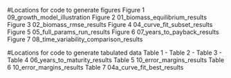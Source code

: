 #Locations for code to generate figures
Figure 1	09_growth_model_illustration
Figure 2	01_biomass_equilibrium_results
Figure 3	02_biomass_rmse_results
Figure 4	04_curve_fit_subset_results
Figure 5	05_full_params_run_results
Figure 6	07_years_to_payback_results
Figure 7	08_time_variability_comparison_results
 
#Locations for code to generate tabulated data
Table 1		- 
Table 2		-
Table 3		-
Table 4		06_years_to_maturity_results
Table 5		10_error_margins_results
Table 6		10_error_margins_results
Table 7		04a_curve_fit_best_results
